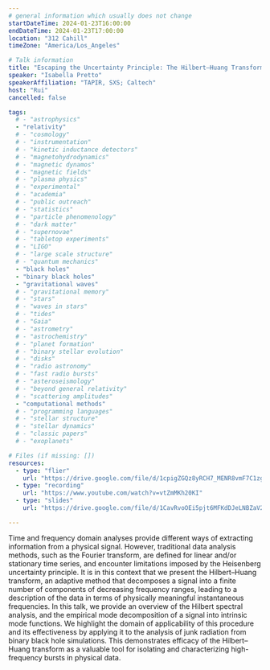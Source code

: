 ```yaml
---
# general information which usually does not change
startDateTime: 2024-01-23T16:00:00
endDateTime: 2024-01-23T17:00:00
location: "312 Cahill"
timeZone: "America/Los_Angeles"

# Talk information
title: "Escaping the Uncertainty Principle: The Hilbert–Huang Transform"
speaker: "Isabella Pretto"
speakerAffiliation: "TAPIR, SXS; Caltech"
host: "Rui"
cancelled: false

tags:
  # - "astrophysics"
  - "relativity"
  # - "cosmology"
  # - "instrumentation"
  # - "kinetic inductance detectors"
  # - "magnetohydrodynamics"
  # - "magnetic dynamos"
  # - "magnetic fields"
  # - "plasma physics"
  # - "experimental"
  # - "academia"
  # - "public outreach"
  # - "statistics"
  # - "particle phenomenology"
  # - "dark matter"
  # - "supernovae"
  # - "tabletop experiments"
  # - "LIGO"
  # - "large scale structure"
  # - "quantum mechanics"
  - "black holes"
  - "binary black holes"
  - "gravitational waves"
  # - "gravitational memory"
  # - "stars"
  # - "waves in stars"
  # - "tides"
  # - "Gaia"
  # - "astrometry"
  # - "astrochemistry"
  # - "planet formation"
  # - "binary stellar evolution"
  # - "disks"
  # - "radio astronomy"
  # - "fast radio bursts"
  # - "asteroseismology"
  # - "beyond general relativity"
  # - "scattering amplitudes"
  - "computational methods"
  # - "programming languages"
  # - "stellar structure"
  # - "stellar dynamics"
  # - "classic papers"
  # - "exoplanets"

# Files (if missing: [])
resources:
  - type: "flier"
    url: "https://drive.google.com/file/d/1cpigZGQz8yRCH7_MENR8vmF7C1zgHwu9/view?usp=drive_link"
  - type: "recording"
    url: "https://www.youtube.com/watch?v=vtZmMKh20KI"
  - type: "slides"
    url: "https://drive.google.com/file/d/1CavRvoOEi5pjt6MFKdDJeLNBZaV2COxh/view?usp=drive_link"

---
```


Time and frequency domain analyses provide different ways of extracting information from a physical signal.
However, traditional data analysis methods, such as the Fourier transform, are defined for linear and/or stationary time series, and encounter limitations imposed by the Heisenberg uncertainty principle.
It is in this context that we present the Hilbert–Huang transform, an adaptive method that decomposes a signal into a finite number of components of decreasing frequency ranges, leading to a description of the data in terms of physically meaningful instantaneous frequencies.
In this talk, we provide an overview of the Hilbert spectral analysis, and the empirical mode decomposition of a signal into intrinsic mode functions.
We highlight the domain of applicability of this procedure and its effectiveness by applying it to the analysis of junk radiation from binary black hole simulations.
This demonstrates efficacy of the Hilbert–Huang transform as a valuable tool for isolating and characterizing high-frequency bursts in physical data.
